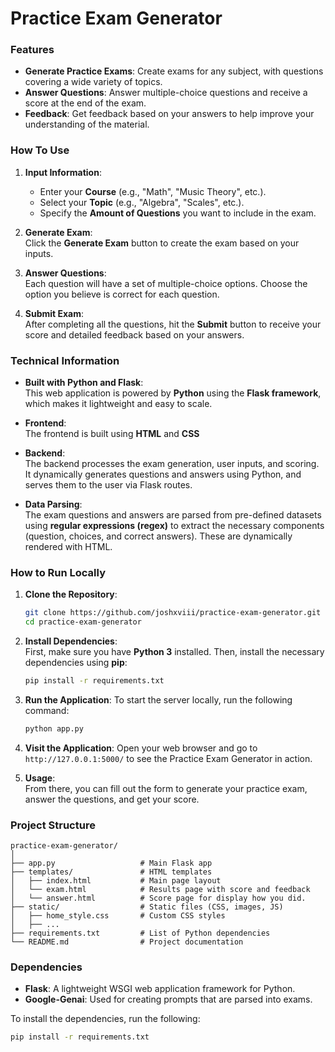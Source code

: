 # **Practice Exam Generator**

### **Features**
- **Generate Practice Exams**: Create exams for any subject, with questions covering a wide variety of topics.
- **Answer Questions**: Answer multiple-choice questions and receive a score at the end of the exam.
- **Feedback**: Get feedback based on your answers to help improve your understanding of the material.

### **How To Use**
1. **Input Information**:  
   - Enter your **Course** (e.g., "Math", "Music Theory", etc.).
   - Select your **Topic** (e.g., "Algebra", "Scales", etc.).
   - Specify the **Amount of Questions** you want to include in the exam.
   
2. **Generate Exam**:  
   Click the **Generate Exam** button to create the exam based on your inputs.

3. **Answer Questions**:  
   Each question will have a set of multiple-choice options. Choose the option you believe is correct for each question.

4. **Submit Exam**:  
   After completing all the questions, hit the **Submit** button to receive your score and detailed feedback based on your answers.

### **Technical Information**

- **Built with Python and Flask**:  
  This web application is powered by **Python** using the **Flask framework**, which makes it lightweight and easy to scale.

- **Frontend**:  
  The frontend is built using **HTML** and **CSS**
  
- **Backend**:  
  The backend processes the exam generation, user inputs, and scoring. It dynamically generates questions and answers using Python, and serves them to the user via Flask routes.

- **Data Parsing**:  
  The exam questions and answers are parsed from pre-defined datasets using **regular expressions (regex)** to extract the necessary components (question, choices, and correct answers). These are dynamically rendered with HTML.

### **How to Run Locally**

1. **Clone the Repository**:
   ```bash
   git clone https://github.com/joshxviii/practice-exam-generator.git
   cd practice-exam-generator
   ```

2. **Install Dependencies**:  
   First, make sure you have **Python 3** installed. Then, install the necessary dependencies using **pip**:
   ```bash
   pip install -r requirements.txt
   ```

3. **Run the Application**:
   To start the server locally, run the following command:
   ```bash
   python app.py
   ```

4. **Visit the Application**:
   Open your web browser and go to `http://127.0.0.1:5000/` to see the Practice Exam Generator in action.

5. **Usage**:  
   From there, you can fill out the form to generate your practice exam, answer the questions, and get your score.

### **Project Structure**

```
practice-exam-generator/
│
├── app.py                   # Main Flask app
├── templates/               # HTML templates
│   ├── index.html           # Main page layout
│   └── exam.html            # Results page with score and feedback
│   └── answer.html          # Score page for display how you did.
├── static/                  # Static files (CSS, images, JS)
│   ├── home_style.css       # Custom CSS styles
│   ├── ...
├── requirements.txt         # List of Python dependencies
└── README.md                # Project documentation
```

### **Dependencies**
- **Flask**: A lightweight WSGI web application framework for Python.
- **Google-Genai**: Used for creating prompts that are parsed into exams.

To install the dependencies, run the following:
```bash
pip install -r requirements.txt
```

